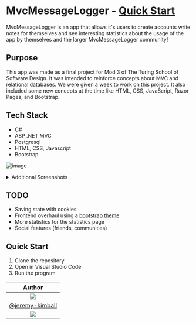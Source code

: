 # MvcMessageLogger - [Quick Start](#quick-start)
MvcMessageLogger is an app that allows it's users to create accounts write notes for themselves and see interesting statistics about the usage of the app by themselves and the larger MvcMessageLogger community!
## Purpose
This app was made as a final project for Mod 3 of The Turing School of Software Design. It was intended to reinforce concepts about MVC and relational databases. We were given a week to work on this project. It also included some new concepts at the time like HTML, CSS, JavaScript, Razor Pages, and Bootstrap.
## Tech Stack
* C#
* ASP .NET MVC
* Postgresql
* HTML, CSS, Javascript
* Bootstrap

![image](https://github.com/jeremy-kimball/MvcMessageLogger/assets/130601077/12d70b0f-21ec-4c2f-ae24-2309a701b8c3)
<details>
  <summary>Additional Screenshots</summary>
  <img src="https://github.com/jeremy-kimball/MvcMessageLogger/assets/130601077/6026a762-443a-4d31-b21e-d18013e8733b" name="user-creation">
  <img src="https://github.com/jeremy-kimball/MvcMessageLogger/assets/130601077/7556ad18-90ed-4150-b81f-e8697504fbee" name="statistics">
  <img src="https://github.com/jeremy-kimball/MvcMessageLogger/assets/130601077/d085308b-3760-47a4-a7b3-037b050535ac" name="privacy-policy">
  <img src="https://github.com/jeremy-kimball/MvcMessageLogger/assets/130601077/0e005a64-609f-4fcd-86c9-1bd8c3fd6413" name="welcome">
</details>

## TODO

* Saving state with cookies
* Frontend overhaul using a [bootstrap theme](https://themes.getbootstrap.com/product/social-network-community-and-event-theme/)
* More statistics for the statistics page
* Social features (friends, communities)

## Quick Start
1. Clone the repository
2. Open in Visual Studio Code
3. Run the program

| Author |
|:--------: |
|<img src="https://github.com/jeremy-kimball.png?size=25">|
| [@jeremy-kimball](https://github.com/jeremy-kimball/) |
| <img src="https://img.shields.io/badge/LinkedIn-0077B5?style=for-the-badge&logo=linkedin&logoColor=white"></img>|
